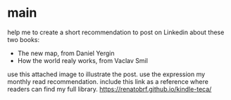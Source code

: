 # main
help me to create a short recommendation to post on Linkedin about these two books:
- The new map, from Daniel Yergin
- How the world realy works, from Vaclav Smil

use this attached image to illustrate the post.
use the expression my monthly read recommendation.
include this link as a reference where readers can find my full library. https://renatobrf.github.io/kindle-teca/
